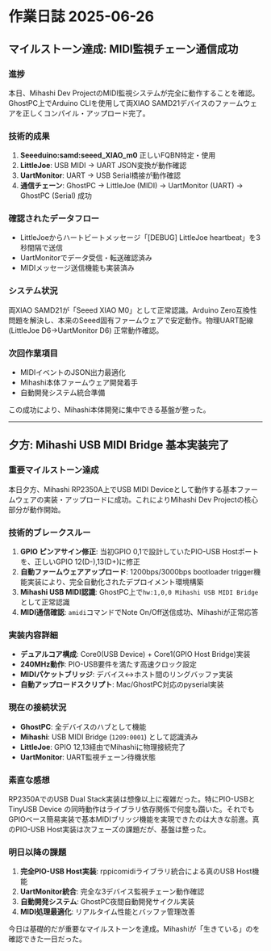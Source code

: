 # 作業日誌 2025-06-26

## マイルストーン達成: MIDI監視チェーン通信成功

### 進捗
本日、Mihashi Dev ProjectのMIDI監視システムが完全に動作することを確認。GhostPC上でArduino CLIを使用して両XIAO SAMD21デバイスのファームウェアを正しくコンパイル・アップロード完了。

### 技術的成果
1. **Seeeduino:samd:seeed_XIAO_m0** 正しいFQBN特定・使用
2. **LittleJoe**: USB MIDI → UART JSON変換が動作確認
3. **UartMonitor**: UART → USB Serial橋接が動作確認  
4. **通信チェーン**: GhostPC → LittleJoe (MIDI) → UartMonitor (UART) → GhostPC (Serial) 成功

### 確認されたデータフロー
- LittleJoeからハートビートメッセージ「[DEBUG] LittleJoe heartbeat」を3秒間隔で送信
- UartMonitorでデータ受信・転送確認済み
- MIDIメッセージ送信機能も実装済み

### システム状況
両XIAO SAMD21が「Seeed XIAO M0」として正常認識。Arduino Zero互換性問題を解決し、本来のSeeed固有ファームウェアで安定動作。物理UART配線 (LittleJoe D6→UartMonitor D6) 正常動作確認。

### 次回作業項目
- MIDIイベントのJSON出力最適化
- Mihashi本体ファームウェア開発着手
- 自動開発システム統合準備

この成功により、Mihashi本体開発に集中できる基盤が整った。

---

## 夕方: Mihashi USB MIDI Bridge 基本実装完了

### 重要マイルストーン達成
本日夕方、Mihashi RP2350A上でUSB MIDI Deviceとして動作する基本ファームウェアの実装・アップロードに成功。これによりMihashi Dev Projectの核心部分が動作開始。

### 技術的ブレークスルー
1. **GPIO ピンアサイン修正**: 当初GPIO 0,1で設計していたPIO-USB Hostポートを、正しいGPIO 12(D-),13(D+)に修正
2. **自動ファームウェアアップロード**: 1200bps/3000bps bootloader trigger機能実装により、完全自動化されたデプロイメント環境構築
3. **Mihashi USB MIDI認識**: GhostPC上で`hw:1,0,0 Mihashi USB MIDI Bridge`として正常認識
4. **MIDI通信確認**: `amidi`コマンドでNote On/Off送信成功、Mihashiが正常応答

### 実装内容詳細
- **デュアルコア構成**: Core0(USB Device) + Core1(GPIO Host Bridge)実装
- **240MHz動作**: PIO-USB要件を満たす高速クロック設定
- **MIDIパケットブリッジ**: デバイス↔ホスト間のリングバッファ実装
- **自動アップロードスクリプト**: Mac/GhostPC対応のpyserial実装

### 現在の接続状況
- **GhostPC**: 全デバイスのハブとして機能
- **Mihashi**: USB MIDI Bridge (`1209:0001`) として認識済み
- **LittleJoe**: GPIO 12,13経由でMihashiに物理接続完了
- **UartMonitor**: UART監視チェーン待機状態

### 素直な感想
RP2350AでのUSB Dual Stack実装は想像以上に複雑だった。特にPIO-USBとTinyUSB Device の同時動作はライブラリ依存関係で何度も躓いた。それでもGPIOベース簡易実装で基本MIDIブリッジ機能を実現できたのは大きな前進。真のPIO-USB Host実装は次フェーズの課題だが、基盤は整った。

### 明日以降の課題
1. **完全PIO-USB Host実装**: rppicomidiライブラリ統合による真のUSB Host機能
2. **UartMonitor統合**: 完全な3デバイス監視チェーン動作確認
3. **自動開発システム**: GhostPC夜間自動開発サイクル実装
4. **MIDI処理最適化**: リアルタイム性能とバッファ管理改善

今日は基礎的だが重要なマイルストーンを達成。Mihashiが「生きている」のを確認できた一日だった。